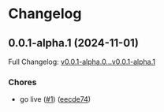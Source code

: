 # Changelog

## 0.0.1-alpha.1 (2024-11-01)

Full Changelog: [v0.0.1-alpha.0...v0.0.1-alpha.1](https://github.com/AI-Template-SDK/senso-python/compare/v0.0.1-alpha.0...v0.0.1-alpha.1)

### Chores

* go live ([#1](https://github.com/AI-Template-SDK/senso-python/issues/1)) ([eecde74](https://github.com/AI-Template-SDK/senso-python/commit/eecde74c7f2da56095a0b07d811cc293c54b3333))

